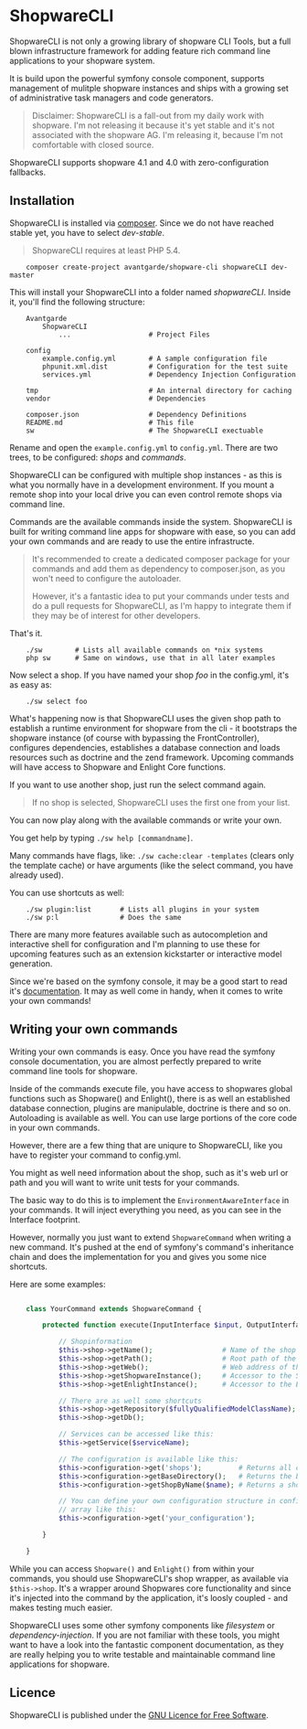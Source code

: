 ShopwareCLI
===========

ShopwareCLI is not only a growing library of shopware CLI Tools, but a full blown infrastructure framework for adding
feature rich command line applications to your shopware system.

It is build upon the powerful symfony console component, supports management of mulitple shopware instances and ships
with a growing set of administrative task managers and code generators.

> Disclaimer: ShopwareCLI is a fall-out from my daily work with shopware. I'm not releasing it because it's yet stable
> and it's not associated with the shopware AG. I'm releasing it, because I'm not comfortable with closed source.

ShopwareCLI supports shopware 4.1 and 4.0 with zero-configuration fallbacks.

Installation
------------

ShopwareCLI is installed via [composer](http://getcomposer.org/). Since we do not have reached stable yet, you have to
select *dev-stable*.

> ShopwareCLI requires at least PHP 5.4.

```Shell
    composer create-project avantgarde/shopware-cli shopwareCLI dev-master
```

This will install your ShopwareCLI into a folder named *shopwareCLI*. Inside it, you'll find the following structure:

```
    Avantgarde
        ShopwareCLI
            ...                   # Project Files

    config
        example.config.yml        # A sample configuration file
        phpunit.xml.dist          # Configuration for the test suite
        services.yml              # Dependency Injection Configuration

    tmp                           # An internal directory for caching
    vendor                        # Dependencies

    composer.json                 # Dependency Definitions
    README.md                     # This file
    sw                            # The ShopwareCLI exectuable
```

Rename and open the `example.config.yml` to `config.yml`. There are two trees, to be configured: *shops* and *commands*.

ShopwareCLI can be configured with multiple shop instances - as this is what you normally have in a development environment.
If you mount a remote shop into your local drive you can even control remote shops via command line.

Commands are the available commands inside the system. ShopwareCLI is built for writing command line apps for shopware
with ease, so you can add your own commands and are ready to use the entire infrastructe.

> It's recommended to create a dedicated composer package for your commands and add them as dependency to composer.json,
> as you won't need to configure the autoloader.
>
> However, it's a fantastic idea to put your commands under tests and do a pull requests for ShopwareCLI, as I'm happy to
> integrate them if they may be of interest for other developers.

That's it.

```Shell
    ./sw        # Lists all available commands on *nix systems
    php sw      # Same on windows, use that in all later examples
```

Now select a shop. If you have named your shop *foo* in the config.yml, it's as easy as:

```Shell
    ./sw select foo
```

What's happening now is that ShopwareCLI uses the given shop path to establish a runtime environment for shopware from
the cli - it bootstraps the shopware instance (of course with bypassing the FrontController), configures dependencies,
establishes a database connection and loads resources such as doctrine and the zend framework.
Upcoming commands will have access to Shopware and Enlight Core functions.

If you want to use another shop, just run the select command again.

> If no shop is selected, ShopwareCLI uses the first one from your list.

You can now play along with the available commands or write your own.

You get help by typing `./sw help [commandname]`.

Many commands have flags, like: `./sw cache:clear -templates` (clears only the template cache) or have arguments (like
the select command, you have already used).

You can use shortcuts as well:

```Shell
    ./sw plugin:list       # Lists all plugins in your system
    ./sw p:l               # Does the same
```

There are many more features available such as autocompletion and interactive shell for configuration and I'm planning
to use these for upcoming features such as an extension kickstarter or interactive model generation.

Since we're based on the symfony console, it may be a good start to read it's [documentation](symfony.com/doc/2.0/components/console/introduction.html).
It may as well come in handy, when it comes to write your own commands!

Writing your own commands
-------------------------

Writing your own commands is easy. Once you have read the symfony console documentation, you are almost perfectly prepared
to write command line tools for shopware.

Inside of the commands execute file, you have access to shopwares global functions such as Shopware() and Enlight(), there
is as well an established database connection, plugins are manipulable, doctrine is there and so on. Autoloading is
available as well. You can use large portions of the core code in your own commands.

However, there are a few thing that are uniqure to ShopwareCLI, like you have to register your command to config.yml.

You might as well need information about the shop, such as it's web url or path and you will want to write unit tests for
your commands.

The basic way to do this is to implement the `EnvironmentAwareInterface` in your commands. It will inject everything you need,
as you can see in the Interface footprint.

However, normally you just want to extend `ShopwareCommand` when writing a new command. It's pushed at the end of symfony's
command's inheritance chain and does the implementation for you and gives you some nice shortcuts.

Here are some examples:

```php

    class YourCommand extends ShopwareCommand {

        protected function execute(InputInterface $input, OutputInterface $output)

            // Shopinformation
            $this->shop->getName();                 # Name of the shop as configured in config.yml
            $this->shop->getPath();                 # Root path of the configured shop
            $this->shop->getWeb();                  # Web address of the Shop
            $this->shop->getShopwareInstance();     # Accessor to the Shopware() global function
            $this->shop->getEnlightInstance();      # Accessor to the Enlight() global function

            // There are as well some shortcuts
            $this->shop->getRepository($fullyQualifiedModelClassName);
            $this->shop->getDb();

            // Services can be accessed like this:
            $this->getService($serviceName);

            // The configuration is available like this:
            $this->configuration->get('shops');         # Returns all configured shops as array;
            $this->configuration->getBaseDirectory();   # Returns the base directory of shopware CLI
            $this->configuration->getShopByName($name); # Returns a shop by the configured name

            // You can define your own configuration structure in config.yml and access it as
            // array like this:
            $this->configuration->get('your_configuration');

        }

    }

```

While you can access `Shopware()` and `Enlight()` from within your commands, you should use ShopwareCLI's shop wrapper,
as available via `$this->shop`. It's a wrapper around Shopwares core functionality and since it's injected into the
command by the application, it's loosly coupled - and makes testing much easier.

ShopwareCLI uses some other symfony components like *filesystem* or *dependency-injection*. If you are not familiar with
these tools, you might want to have a look into the fantastic component documentation, as they are really helping you
to write testable and maintainable command line applications for shopware.

Licence
-------

ShopwareCLI is published under the [GNU Licence for Free Software](http://www.gnu.org/licenses/gpl.html).

